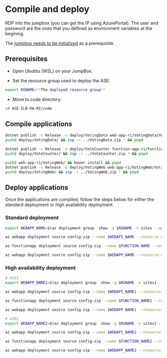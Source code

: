 # Compile and deploy

RDP into the jumpbox (you can get the IP using AzurePortal). The user and
password are the ones that you defined as environment variables at the begining.

The [jumpbox needs to be initialized](./prepare_jumpbox.md) as a prerequisite.

## Prerequisites

- Open Ububtu (WSL) on your JumpBox.

- Set the resource group used to deploy the ASE:

```bash
export RGNAME=**The deployed resource group**
```

- Move to code directory:

```bash
cd ASE-ILB-RA-RI/code
```

## Compile applications

```bash
dotnet publish -c Release -o deploy/VotingData web-app-ri/VotingData/VotingData.csproj
pushd deploy/VotingData/ && zip -r ../VotingData.zip * && popd

dotnet publish -c Release -o deploy/VoteCounter function-app-ri/FunctionApp/VoteCounter.csproj
pushd deploy/VoteCounter/ && zip -r ../VoteCounter.zip * && popd

pushd web-app-ri/VotingWeb/ && bower install && popd
dotnet publish -c Release -o deploy/VotingWeb web-app-ri/VotingWeb/VotingWeb.csproj
pushd deploy/VotingWeb/ && zip -r ../VotingWeb.zip * && popd
```

## Deploy applications

Once the applications are compiled, follow the steps below for either the
standard deployment or high availability deployment.

### Standard deployment

```bash
export WEBAPP_NAME=$(az deployment group  show -g $RGNAME -n sites --query properties.outputs.votingWebName.value -o tsv) && export WEBAPI_NAME=$(az deployment group  show -g $RGNAME -n sites --query properties.outputs.votingApiName.value -o tsv) && export FUNCTION_NAME=$(az deployment group  show -g $RGNAME -n sites --query properties.outputs.votingFunctionName.value -o tsv)

az webapp deployment source config-zip --name $WEBAPI_NAME --resource-group $RGNAME --src deploy/VotingData.zip

az functionapp deployment source config-zip --name $FUNCTION_NAME --resource-group $RGNAME --src deploy/VoteCounter.zip

az webapp deployment source config-zip --name $WEBAPP_NAME --resource-group $RGNAME --src deploy/VotingWeb.zip
```

### High availability deployment

```bash
# ASE1
export WEBAPP_NAME1=$(az deployment group  show -g $RGNAME -n sites1 --query properties.outputs.votingWebName.value -o tsv) && export WEBAPI_NAME1=$(az deployment group  show -g $RGNAME -n sites1 --query properties.outputs.votingApiName.value -o tsv) && export FUNCTION_NAME1=$(az deployment group  show -g $RGNAME -n sites1 --query properties.outputs.votingFunctionName.value -o tsv)

az webapp deployment source config-zip --name $WEBAPI_NAME1 --resource-group $RGNAME --src deploy/VotingData.zip

az functionapp deployment source config-zip --name $FUNCTION_NAME1 --resource-group $RGNAME --src deploy/VoteCounter.zip

az webapp deployment source config-zip --name $WEBAPP_NAME1 --resource-group $RGNAME --src deploy/VotingWeb.zip

# ASE2
export WEBAPP_NAME2=$(az deployment group  show -g $RGNAME -n sites2 --query properties.outputs.votingWebName.value -o tsv) && export WEBAPI_NAME2=$(az deployment group  show -g $RGNAME -n sites2 --query properties.outputs.votingApiName.value -o tsv) && export FUNCTION_NAME2=$(az deployment group  show -g $RGNAME -n sites2 --query properties.outputs.votingFunctionName.value -o tsv)

az webapp deployment source config-zip --name $WEBAPI_NAME2 --resource-group $RGNAME --src deploy/VotingData.zip

az functionapp deployment source config-zip --name $FUNCTION_NAME2 --resource-group $RGNAME --src deploy/VoteCounter.zip

az webapp deployment source config-zip --name $WEBAPP_NAME2 --resource-group $RGNAME --src deploy/VotingWeb.zip
```
